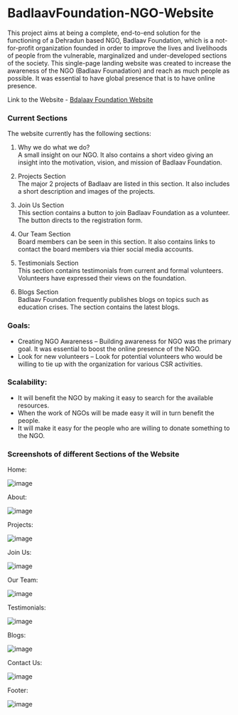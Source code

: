 # BadlaavFoundation-NGO-Website

This project aims at being a complete, end-to-end solution for the functioning of a Dehradun based NGO, Badlaav Foundation, which is a not-for-profit organization founded in order to improve the lives and livelihoods of people from the vulnerable, marginalized and under-developed sections of the society. This single-page landing website was created to increase the awareness of the NGO (Badlaav Founadation) and reach as much people as possible. It was essential to have global presence that is to have online presence.

Link to the Website - [Bdalaav Foundation Website](https://anshumansrivastava108.github.io/BadlaavFoundation-NGO-Website/)

### Current Sections

The website currently has the following sections:

1. Why we do what we do?  
   A small insight on our NGO. It also contains a short video giving an insight into the motivation, vision, and mission of Badlaav Foundation.

2. Projects Section  
   The major 2 projects of Badlaav are listed in this section. It also includes a short description and images of the projects.

3. Join Us Section  
   This section contains a button to join Badlaav Foundation as a volunteer. The button directs to the registration form.
   
4. Our Team Section  
   Board members can be seen in this section. It also contains links to contact the board members via thier social media accounts.

5. Testimonials Section  
   This section contains testimonials from current and formal volunteers. Volunteers have expressed their views on the foundation.
   
6. Blogs Section  
   Badlaav Foundation frequently publishes blogs on topics such as education crises. The section contains the latest blogs.
   
### Goals: 

- Creating NGO Awareness – Building awareness for NGO was the primary goal. It was essential to boost the online presence of the NGO. 
- Look for new volunteers – Look for potential volunteers who would be willing to tie up with the organization for various CSR activities.

### Scalability:

- It will benefit the NGO by making it easy to search for the available resources.
- When the work of NGOs will be made easy it will in turn benefit the people.
- It will make it easy for the people who are willing to donate something to the NGO.

### Screenshots of different Sections of the Website

Home: 

![image](https://raw.githubusercontent.com/AnshumanSrivastava108/BadlaavFoundation-NGO-Website/main/Screenshots/Screenshot%20(463).png)

About:

![image](https://raw.githubusercontent.com/AnshumanSrivastava108/BadlaavFoundation-NGO-Website/main/Screenshots/Screenshot%20(455).png)

Projects:

![image](https://raw.githubusercontent.com/AnshumanSrivastava108/BadlaavFoundation-NGO-Website/main/Screenshots/Screenshot%20(456).png)

Join Us:

![image](https://raw.githubusercontent.com/AnshumanSrivastava108/BadlaavFoundation-NGO-Website/main/Screenshots/Screenshot%20(457).png)

Our Team:

![image](https://raw.githubusercontent.com/AnshumanSrivastava108/BadlaavFoundation-NGO-Website/main/Screenshots/Screenshot%20(458).png)

Testimonials:

![image](https://raw.githubusercontent.com/AnshumanSrivastava108/BadlaavFoundation-NGO-Website/main/Screenshots/Screenshot%20(459).png)

Blogs:

![image](https://raw.githubusercontent.com/AnshumanSrivastava108/BadlaavFoundation-NGO-Website/main/Screenshots/Screenshot%20(460).png)

Contact Us:

![image](https://raw.githubusercontent.com/AnshumanSrivastava108/BadlaavFoundation-NGO-Website/main/Screenshots/Screenshot%20(461).png)

Footer:

![image](https://raw.githubusercontent.com/AnshumanSrivastava108/BadlaavFoundation-NGO-Website/main/Screenshots/Screenshot%20(462).png)


